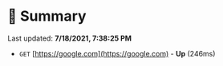 # 📖 Summary
Last updated: **7/18/2021, 7:38:25 PM**

- `GET` [https://google.com](https://google.com) - **Up** (246ms)
